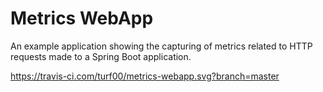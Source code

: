 # Metrics WebApp

An example application showing the capturing of metrics related to HTTP requests made to a Spring Boot application.

https://travis-ci.com/turf00/metrics-webapp.svg?branch=master